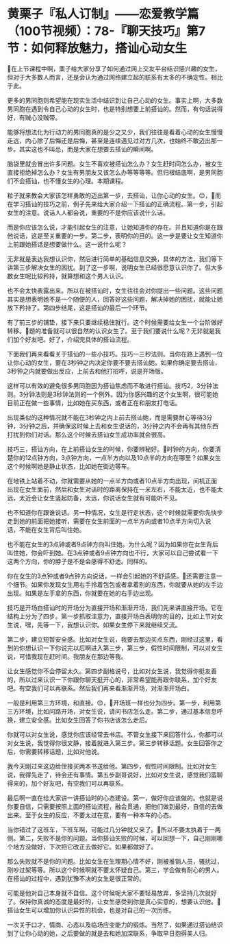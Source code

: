 # 黄栗子『私人订制』——恋爱教学篇（100节视频）：78-『聊天技巧』第7节：如何释放魅力，搭讪心动女生

🎼在上节课程中啊，栗子给大家分享了如何通过网上交友平台结识感兴趣的女生，但对于大多数人而言，还是会认为通过网络建立起的联系有太多的不确定性。相比于此。

更多的男同胞则希望能在现实生活中结识到让自己心动的女生。事实上啊，大多数男同胞在遇到令自己心动的女生时，也是特别想要上前搭讪的。然而，有句话说得好，有贼心没贼带。

能够将想法化为行动力的男同胞真的是少之又少，我们往往是看着心动的女生慢慢走远，内心除了后悔还是后悔，甚至是连续遇见过对方几次，也始终不敢迈出那一步。其实这也不叫怂，而是大家在想要去搭讪的瞬间啊。

脑袋里就会冒出许多问题。女生不喜欢被搭讪怎么办？女生赶时间怎么办，被女生直接拒绝掉怎么办？女生有男朋友又该怎么办等等等等。但归根结底啊，是男同胞们不会搭讪，也不懂女生的心理。本期课程。

粒子就来教会大家该怎样勇敢的迈出第一步，去搭讪，让你心动的女生。😊，🎼而在学习搭讪的技巧之前，例子先来给大家介绍一下搭讪的正确流程。第一步，引起女生的注意。说话人人都会说，重要的不是你应该说什么话。

而是你应该怎么说，才能引起女生的注意，让她知道你的存在。并且知道你是在跟他说话，这是至关重要的一步。第二步，表明你的目的。这一步是要让女生知道你上前跟她搭话是想要做什么。这一说什么呢？

无非就是表达我想认识你，然后进行简单的基础信息交换，具体的方法，我们等下讲第三步解决女生的困扰。到了这一步啊，说明女生已经很愿意认识你了。但大多数女生呢比较矜持，就算想和这个男人认识。

也不会太快表露出来。所以在被搭讪时，女生往往会对你提出一些问题。这些问题其实是想表明她不是一个随便的人，回答好这些问题，解决掉她的困扰，就能让她放下矜持了。第四步结尾，这是搭讪的最后一个环节。

有了前三步的铺垫，接下来只要继续稳住就行。这个时候需要给女生一个台阶做好转移。🎼题的准备就可以很自然的认识女生了。至于我们要说什么呢？无非就是我们加个好友吧。好了，介绍完具体的搭讪流程。

下面我们再来看看关于搭讪的一些小技巧。技巧一三秒法则。当你在路上遇到一位让你心动的女生，要在3秒钟之内决定你要不要去搭讪她。如果你确定要去搭讪，3秒钟之内就要做出反应，上前去和他打招呼，说是开场版。

这样可以有效的避免很多男同胞因为搭讪焦虑而不敢进行搭讪。技巧2，3分钟法则。3分钟法则是3秒钟法则的一个例外。因为你感兴趣的这个女生啊，很可能她目前正在做一些事情，比如她在买东西，或者正在和朋友打电话。

出现类似的这种情况就不能在3秒钟之内上前去搭讪她，而是需要耐心等待3分钟，3分钟之后，并确保这时候上去和女生说话的，3分钟之内不会再有其他东西打扰到你们对话。那么这个时候去搭讪女生成功率就会很高。

技巧三，搭讪方向，在上前搭讪女生的时候，你要辨秘好。🎼时钟的方向，你要清楚你的12点钟方向，3点钟方向，一点半方向以及10点半的方向在哪里？如果女生这个时候啊她是静止状态，比如她在街边等车。

在地铁上站着不动，你就需要从她的一点半方向或者10点半方向出现，间机正面出现在女生面前，然后和女生对话时的距离保持在一米左右，不能太近，也不能太远，太近会让女生竖起防备，太远，你说话女生就有可能听不见。

也不知道你在跟谁说话。另一种情况，女生是行走状态，这个时候就需要你先快步走到她的前面把她接听，需要在女生前面的一点半方向或者10点半方向切入说话，不能在女生背后叫住她。

也不能在女生的3点钟或者9点钟方向叫住她。为什么呢？因为如果你在女生背后叫住她，你会吓到她。在3点钟或者9点钟方向也不行，大家可以自己尝试看一下这两个方向，你的脖子是不是会感得不舒适。同样的。

你在女生的3点钟或者9点钟方向说话，一样会引起她的不舒适感。🎼还需要注意一个细节。如果你发现女生用右手拎着包包或者拿着别的东西，你就要从她的左手边出现。如果是左手拿的东西，你就要在她的右手边出现。

技巧是开场白搭讪时的开场分为直接开场和渐渐开场，我们先来讲直接开场。它在结构上分为了四步。第一步抓取注意力，直接开场白表明你的目的，比如上节对女生说，嘿，先等一下，我想认识你。如果女生停下来就继续交流。

第二步，建立短暂安全感。比如对女生说，我要去那边买点东西，刚经过这里，看到的你想认识一下你说完以后啊进入第三步，第三步，假性时间限制，可以对女生说，可惜我现在赶时间。我朋友在那边等我。

让女生感觉你不会停留太久。第四步副格说号，比如对女生说，我觉得你挺友善的，所以过来认识一下你跟你聊天挺开心的，非常希望能再跟你联系，加个好友吧。有空我们可以再联系。然后我们再来看渐渐开场，对渐渐开场白。

一般是利用第三方环境，和直接。😊，🎼开场班一样也分为四步。第一步，利用第三方环境，比如问路开场，对女生说，请问书店怎么走。第二步，通过基本信息呼换，建立安全感。比如女生回答了你书店该怎么走后。

你就可以对女生说，感觉你应该经常去书店。不管女生接下来回答什么，你都可以对女生说，我觉得你很文静，接着就进入第三步。第三步转移话题。女生回答你之后，你需要转移话题，比如对他说。

我今天刚过来这边给侄接买两本书送给他。第四步，假性时间限制。比如对女生说，我得先走了，待会还有事情。第五步副哥说好，比如对女生说，感觉我们蛮聊得来的，加个好友吧，有空我们可以再联系。

最后啊一直在给大家讲一讲搭讪时的心态建设。第一，做好你应该做的。也就是说你要自信，只需要按照上面的搭讪流程，融会贯通，把他们做到最好，自信的去做出来。至于女生的反应，不要太过在意，要有一种本车的心态。

当你错过了这班车，下班车啊，可能过几分钟就又来了。🎼所以不要太执着于一两侧。第二，失败不是你的问题。当你搭讪失败的时候，可以回想一下，自己刚刚哪个地方没做好，下次把它改正去做好它。如果都做好了。

那么失败就不是你的问题。比如女生在生理期心情不好，刚被推销人员，骚扰过，刚吵过架等等。所以这个时候啊就不要太怀疑自己。第三，学会做有耐心的男人。在搭讪的过程中，遇到犹豫不决的女生是很正常的。

可能是他对自己本身就不自信。这个时候呢大家不要轻易放弃，多坚持几次就好了。保持你真诚的态度是最好的，让女生感受到你是真心实意的，想要认识他。🎼搭讪女生可以增加你认识异性的机会，也是对自己的一次历练。

一次关于口才、情商、心态以及临场应变能力的锻炼。当然了，如果通过搭讪结识到了让你心动的她，之后要做的就是去和她加深联系，争取早日抱得美人归。

